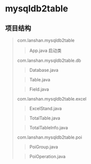 # mysqldb2table
## 项目结构
> com.lanshan.mysqldb2table
>
> > App.java 启动类
> 
> com.lanshan.mysqldb2table.db
>
> > Database.java
>
> > Table.java
>
> > Field.java
>
> com.lanshan.mysqldb2table.excel
>
> > ExcelStand.java
>
> > TotalTable.java
>
> > TotalTableInfo.java
>
> com.lanshan.mysqldb2table.poi
>
> > PoiGroup.java
>
> > PoiOperation.java
